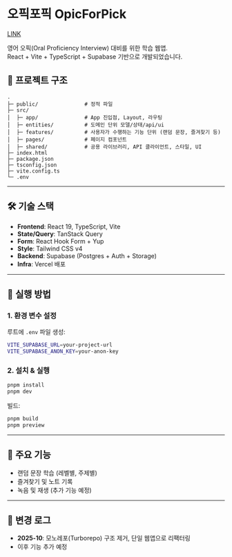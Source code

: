# 오픽포픽 OpicForPick

[LINK](https://opicforpick-web.vercel.app/)


영어 오픽(Oral Proficiency Interview) 대비를 위한 학습 웹앱.  
React + Vite + TypeScript + Supabase 기반으로 개발되었습니다.  

## 📂 프로젝트 구조

```
.
├─ public/               # 정적 파일
├─ src/
│  ├─ app/               # App 진입점, Layout, 라우팅
│  ├─ entities/          # 도메인 단위 모델/상태/api/ui
│  ├─ features/          # 사용자가 수행하는 기능 단위 (랜덤 문장, 즐겨찾기 등)
│  ├─ pages/             # 페이지 컴포넌트
│  ├─ shared/            # 공용 라이브러리, API 클라이언트, 스타일, UI
├─ index.html
├─ package.json
├─ tsconfig.json
├─ vite.config.ts
└─ .env

````

---

## 🛠️ 기술 스택

- **Frontend**: React 19, TypeScript, Vite
- **State/Query**: TanStack Query
- **Form**: React Hook Form + Yup
- **Style**: Tailwind CSS v4
- **Backend**: Supabase (Postgres + Auth + Storage)
- **Infra**: Vercel 배포

---

## 🚀 실행 방법

### 1. 환경 변수 설정
루트에 `.env` 파일 생성:

```bash
VITE_SUPABASE_URL=your-project-url
VITE_SUPABASE_ANON_KEY=your-anon-key
````

### 2. 설치 & 실행

```bash
pnpm install
pnpm dev
```

빌드:

```bash
pnpm build
pnpm preview
```

---

## 📌 주요 기능

* 랜덤 문장 학습 (레벨별, 주제별)
* 즐겨찾기 및 노트 기록
* 녹음 및 재생 (추가 기능 예정)

---

## 📜 변경 로그

* **2025-10**: 모노레포(Turborepo) 구조 제거, 단일 웹앱으로 리팩터링
* 이후 기능 추가 예정
